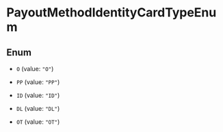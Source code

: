 

# PayoutMethodIdentityCardTypeEnum

## Enum


* `O` (value: `"O"`)

* `PP` (value: `"PP"`)

* `ID` (value: `"ID"`)

* `DL` (value: `"DL"`)

* `OT` (value: `"OT"`)



